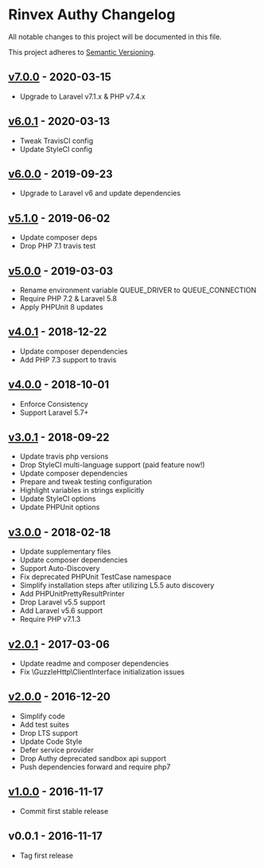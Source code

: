 # Rinvex Authy Changelog

All notable changes to this project will be documented in this file.

This project adheres to [Semantic Versioning](CONTRIBUTING.md).


## [v7.0.0] - 2020-03-15
- Upgrade to Laravel v7.1.x & PHP v7.4.x

## [v6.0.1] - 2020-03-13
- Tweak TravisCI config
- Update StyleCI config

## [v6.0.0] - 2019-09-23
- Upgrade to Laravel v6 and update dependencies

## [v5.1.0] - 2019-06-02
- Update composer deps
- Drop PHP 7.1 travis test

## [v5.0.0] - 2019-03-03
- Rename environment variable QUEUE_DRIVER to QUEUE_CONNECTION
- Require PHP 7.2 & Laravel 5.8
- Apply PHPUnit 8 updates

## [v4.0.1] - 2018-12-22
- Update composer dependencies
- Add PHP 7.3 support to travis

## [v4.0.0] - 2018-10-01
- Enforce Consistency
- Support Laravel 5.7+

## [v3.0.1] - 2018-09-22
- Update travis php versions
- Drop StyleCI multi-language support (paid feature now!)
- Update composer dependencies
- Prepare and tweak testing configuration
- Highlight variables in strings explicitly
- Update StyleCI options
- Update PHPUnit options

## [v3.0.0] - 2018-02-18
- Update supplementary files
- Update composer dependencies
- Support Auto-Discovery
- Fix deprecated PHPUnit TestCase namespace
- Simplify installation steps after utilizing L5.5 auto discovery
- Add PHPUnitPrettyResultPrinter
- Drop Laravel v5.5 support
- Add Laravel v5.6 support
- Require PHP v7.1.3

## [v2.0.1] - 2017-03-06
- Update readme and composer dependencies
- Fix \GuzzleHttp\ClientInterface initialization issues

## [v2.0.0] - 2016-12-20
- Simplify code
- Add test suites
- Drop LTS support
- Update Code Style
- Defer service provider
- Drop Authy deprecated sandbox api support
- Push dependencies forward and require php7

## [v1.0.0] - 2016-11-17
- Commit first stable release

## v0.0.1 - 2016-11-17
- Tag first release

[v7.0.0]: https://github.com/rinvex/laravel-authy/compare/v6.0.1...v7.0.0
[v6.0.1]: https://github.com/rinvex/laravel-authy/compare/v6.0.0...v6.0.1
[v6.0.0]: https://github.com/rinvex/laravel-authy/compare/v5.1.0...v6.0.0
[v5.1.0]: https://github.com/rinvex/laravel-authy/compare/v5.0.0...v5.1.0
[v5.0.0]: https://github.com/rinvex/laravel-authy/compare/v4.0.1...v5.0.0
[v4.0.1]: https://github.com/rinvex/laravel-authy/compare/v4.0.0...v4.0.1
[v4.0.0]: https://github.com/rinvex/laravel-authy/compare/v3.0.1...v4.0.0
[v3.0.1]: https://github.com/rinvex/laravel-authy/compare/v3.0.0...v3.0.1
[v3.0.0]: https://github.com/rinvex/laravel-authy/compare/v2.0.1...v3.0.0
[v2.0.1]: https://github.com/rinvex/laravel-authy/compare/v2.0.0...v2.0.1
[v2.0.0]: https://github.com/rinvex/laravel-authy/compare/v1.0.0...v2.0.0
[v1.0.0]: https://github.com/rinvex/laravel-authy/compare/v0.0.1...v1.0.0
